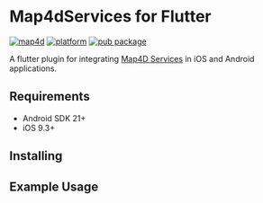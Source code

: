 # Map4dServices for Flutter
[![map4d](https://img.shields.io/badge/map4d-services-orange)](https://map4d.vn/)
[![platform](https://img.shields.io/badge/platform-flutter-45d2fd.svg)](https://flutter.dev/)
[![pub package](https://img.shields.io/pub/v/map4d_services.svg)](https://pub.dev/packages/map4d_services)

A flutter plugin for integrating [Map4D Services](http://api.map4d.vn/sdk/docs/index.html) in iOS and Android applications.

## Requirements
- Android SDK 21+
- iOS 9.3+

## Installing

## Example Usage